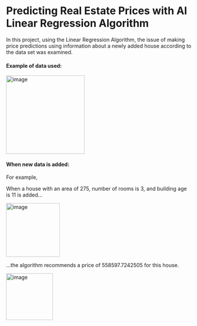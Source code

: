 # Predicting Real Estate Prices with AI Linear Regression Algorithm

In this project, using the Linear Regression Algorithm, the issue of making price predictions using information about a newly added house according to the data set was examined.

#### Example of data used:

<img width="213" alt="image" src="https://github.com/idilsakinci/predicting-real-estate-prices-with-artificial-intelligence/assets/76444215/40c01081-dbc4-4235-9a10-399050ec0d67">

#### When new data is added:

For example,

When a house with an area of 275, number of rooms is 3, and building age is 11 is added...

<img width="146" alt="image" src="https://github.com/idilsakinci/predicting-real-estate-prices-with-artificial-intelligence/assets/76444215/b364f02e-eb5f-4c7c-9a22-575203c2bf63">

...the algorithm recommends a price of 558597.7242505 for this house.

<img width="127" alt="image" src="https://github.com/idilsakinci/predicting-real-estate-prices-with-artificial-intelligence/assets/76444215/0743eb65-c1b4-4275-b689-0ba07c9432b0">




